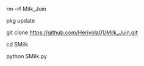 rm -rf Milk_Juin

pkg update

git clone https://github.com/Herivola01/Milk_Juin.git

cd SMilk

python SMilk.py
